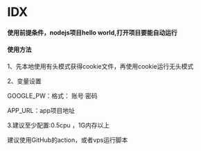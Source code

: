 # IDX

#### 使用前提条件，nodejs项目hello world,打开项目要能自动运行

#### 使用方法

1、先本地使用有头模式获得cookie文件，再使用cookie运行无头模式

2、变量设置

GOOGLE_PW：格式： 账号 密码

APP_URL：app项目地址

3.建议至少配置:0.5cpu ，1G内存以上

建议使用GitHub的action，或者vps运行脚本
